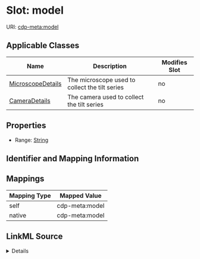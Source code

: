 

# Slot: model

URI: [cdp-meta:model](metadatamodel)



<!-- no inheritance hierarchy -->





## Applicable Classes

| Name | Description | Modifies Slot |
| --- | --- | --- |
| [MicroscopeDetails](MicroscopeDetails.md) | The microscope used to collect the tilt series |  no  |
| [CameraDetails](CameraDetails.md) | The camera used to collect the tilt series |  no  |







## Properties

* Range: [String](String.md)





## Identifier and Mapping Information








## Mappings

| Mapping Type | Mapped Value |
| ---  | ---  |
| self | cdp-meta:model |
| native | cdp-meta:model |




## LinkML Source

<details>
```yaml
name: model
alias: model
domain_of:
- CameraDetails
- MicroscopeDetails
range: string

```
</details>
